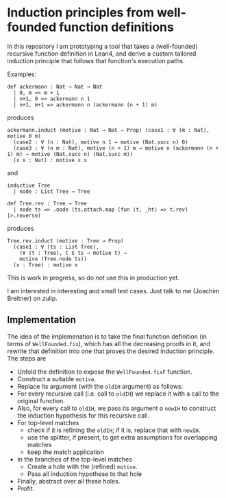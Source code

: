 Induction principles from well-founded function definitions
===========================================================

In this repository I am prototyping a tool that takes a (well-founded)
recursive function definition in Lean4, and derive a custom tailored induction
principle that follows that function's execution paths.

Examples:

```lean
def ackermann : Nat → Nat → Nat
  | 0, m => m + 1
  | n+1, 0 => ackermann n 1
  | n+1, m+1 => ackermann n (ackermann (n + 1) m)
```
produces
```lean
ackermann.induct (motive : Nat → Nat → Prop) (case1 : ∀ (m : Nat), motive 0 m)
  (case2 : ∀ (n : Nat), motive n 1 → motive (Nat.succ n) 0)
  (case3 : ∀ (n m : Nat), motive (n + 1) m → motive n (ackermann (n + 1) m) → motive (Nat.succ n) (Nat.succ m))
  (x x : Nat) : motive x x
```
and
```lean
inductive Tree
  | node : List Tree → Tree

def Tree.rev : Tree → Tree
  | node ts => .node (ts.attach.map (fun ⟨t, _ht⟩ => t.rev) |>.reverse)
```
produces
```lean
Tree.rev.induct (motive : Tree → Prop)
  (case1 : ∀ (ts : List Tree),
    (∀ (t : Tree), t ∈ ts → motive t) →
    motive (Tree.node ts))
  (x : Tree) : motive x
```

This is work in progress, so do not use this in production yet.

I am interested in interesting and small test cases. Just talk to me (Joachim Breitner) on zulip.

Implementation
--------------

The idea of the implemenation is to take the final function definition (in terms of `WellFounded.fix`), which has all the decreasing proofs in it, and rewrite that definition into one that proves the desired induction principle. The steps are

* Unfold the definition to expose the `WellFounded.fixF` function.
* Construct a suitable `motive`.
* Replace its argument (with the `oldIH` argument) as follows:
* For every recursive call (i.e. call to `oldIH`) we replace it with a call to
  the original function.
* Also, for every call to `oldIH`, we pass its argument o `newIH` to construct the induction 
  hypothesis for this recursive call.
* For top-level matches
  * check if it is refining the  `oldIH`; if it is, replace that with `newIH`.
  * use the splitter, if present, to get extra assumptions for overlapping matches
  * keep the match application
* In the branches of the top-level matches
  * Create a hole with the (refined) `motive`.
  * Pass all induction hypothese to that hole
* Finally, abstract over all these holes.
* Profit.
